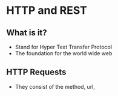 # HTTP and REST

## What is it?

- Stand for Hyper Text Transfer Protocol
- The foundation for the world wide web

## HTTP Requests

- They consist of the method, url, 
